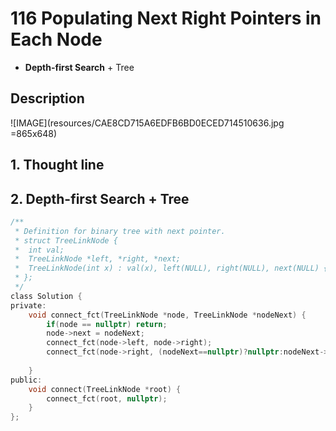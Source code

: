 # 116 Populating Next Right Pointers in Each Node
- **Depth-first Search** + Tree 


## Description
![IMAGE](resources/CAE8CD715A6EDFB6BD0ECED714510636.jpg =865x648)

## 1. Thought line

## 2. **Depth-first Search** + Tree

```c
/**
 * Definition for binary tree with next pointer.
 * struct TreeLinkNode {
 *  int val;
 *  TreeLinkNode *left, *right, *next;
 *  TreeLinkNode(int x) : val(x), left(NULL), right(NULL), next(NULL) {}
 * };
 */
class Solution {
private:
    void connect_fct(TreeLinkNode *node, TreeLinkNode *nodeNext) {
        if(node == nullptr) return;
        node->next = nodeNext;
        connect_fct(node->left, node->right);
        connect_fct(node->right, (nodeNext==nullptr)?nullptr:nodeNext->left);
        
    }
public:
    void connect(TreeLinkNode *root) {
        connect_fct(root, nullptr);
    }
};
```

```c

```